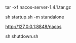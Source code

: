 tar -xf nacos-server-1.4.1.tar.gz

sh startup.sh -m standalone

http://127.0.0.1:8848/nacos

sh shutdown.sh
